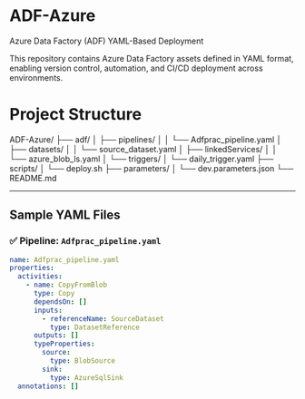 # ADF-Azure
 Azure Data Factory (ADF) YAML-Based Deployment

This repository contains Azure Data Factory assets defined in YAML format, enabling version control, automation, and CI/CD deployment across environments.

# Project Structure

ADF-Azure/ ├── adf/ │ ├── pipelines/ │ │ └── Adfprac_pipeline.yaml │ ├── datasets/ │ │ └── source_dataset.yaml │ ├── linkedServices/ │ │ └── azure_blob_ls.yaml │ └── triggers/ │ └── daily_trigger.yaml ├── scripts/ │ └── deploy.sh ├── parameters/ │ └── dev.parameters.json └── README.md


---

## Sample YAML Files

### ✅ Pipeline: `Adfprac_pipeline.yaml`

```yaml
name: Adfprac_pipeline.yaml
properties:
  activities:
    - name: CopyFromBlob
      type: Copy
      dependsOn: []
      inputs:
        - referenceName: SourceDataset
          type: DatasetReference
      outputs: []
      typeProperties:
        source:
          type: BlobSource
        sink:
          type: AzureSqlSink
  annotations: []
